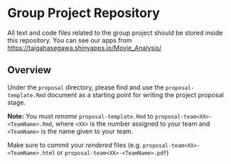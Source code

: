 # Group Project Repository

All text and code files related to the group project should be stored inside
this repository. You can see our apps from https://taigahasegawa.shinyapps.io/Movie_Analysis/

## Overview

Under the `proposal` directory, please find and use the 
`proposal-template.Rmd` document as a starting point for writing
the project proposal stage.

**Note:** You must _rename_ `proposal-template.Rmd` to 
`proposal-team<XX>-<TeamName>.Rmd`, where `<XX>` is the number assigned to 
your team and `<TeamName>` is the name given to your team.

Make sure to commit your _rendered_ files (e.g.
`proposal-team<XX>-<TeamName>.html` or `proposal-team<XX>-<TeamName>.pdf`) 


